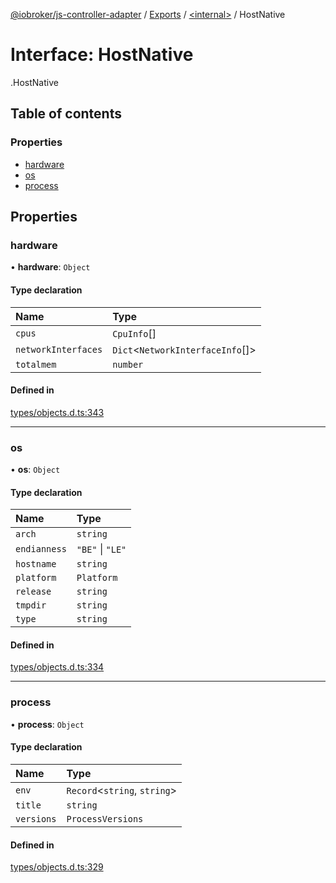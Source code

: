 [@iobroker/js-controller-adapter](../README.md) / [Exports](../modules.md) / [<internal\>](../modules/internal_.md) / HostNative

# Interface: HostNative

[<internal>](../modules/internal_.md).HostNative

## Table of contents

### Properties

- [hardware](internal_.HostNative.md#hardware)
- [os](internal_.HostNative.md#os)
- [process](internal_.HostNative.md#process)

## Properties

### hardware

• **hardware**: `Object`

#### Type declaration

| Name | Type |
| :------ | :------ |
| `cpus` | `CpuInfo`[] |
| `networkInterfaces` | `Dict`<`NetworkInterfaceInfo`[]\> |
| `totalmem` | `number` |

#### Defined in

[types/objects.d.ts:343](https://github.com/ioBroker/ioBroker.js-controller/blob/c7ef56a8/packages/types/objects.d.ts#L343)

___

### os

• **os**: `Object`

#### Type declaration

| Name | Type |
| :------ | :------ |
| `arch` | `string` |
| `endianness` | ``"BE"`` \| ``"LE"`` |
| `hostname` | `string` |
| `platform` | `Platform` |
| `release` | `string` |
| `tmpdir` | `string` |
| `type` | `string` |

#### Defined in

[types/objects.d.ts:334](https://github.com/ioBroker/ioBroker.js-controller/blob/c7ef56a8/packages/types/objects.d.ts#L334)

___

### process

• **process**: `Object`

#### Type declaration

| Name | Type |
| :------ | :------ |
| `env` | `Record`<`string`, `string`\> |
| `title` | `string` |
| `versions` | `ProcessVersions` |

#### Defined in

[types/objects.d.ts:329](https://github.com/ioBroker/ioBroker.js-controller/blob/c7ef56a8/packages/types/objects.d.ts#L329)
